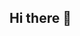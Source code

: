 ## Hi there 👋

<!--
**IsaacAncheta/IsaacAncheta** is a ✨ _special_ ✨ repository because its `README.md` (this file) appears on your GitHub profile.

Here are some ideas to get you started:

- 🔭 I’m currently working on honing my coding skills specially in frontend...
- 🌱 I’m currently learning nothing at the moment but will appriciate if you suggest some good course...
- 👯 I’m looking to collaborate on ...
- 🤔 I’m looking for help with students who is currently have some client(side hustle)...
- 💬 Ask me about ...
- 📫 How to reach me: email: isaacancheta0605@gmail.com ...
- 😄 Pronouns: verb...
- ⚡ Fun fact: I love video editing and also leaning forward to photo editing...
-->

